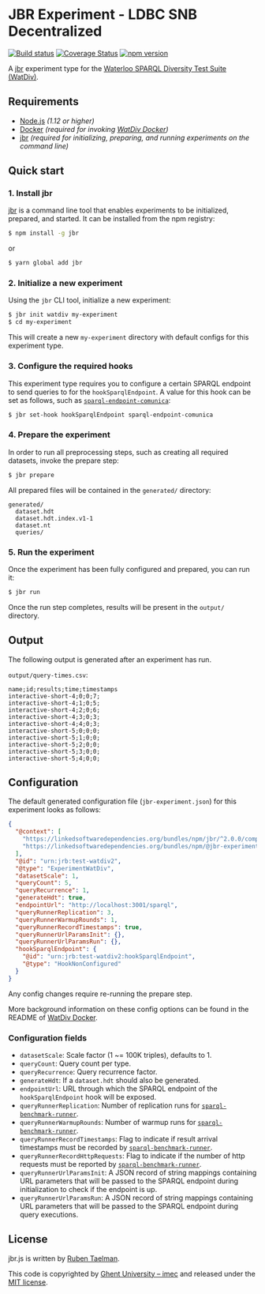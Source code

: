 # JBR Experiment - LDBC SNB Decentralized

[![Build status](https://github.com/rubensworks/jbr.js/workflows/CI/badge.svg)](https://github.com/rubensworks/jbr.js/actions?query=workflow%3ACI)
[![Coverage Status](https://coveralls.io/repos/github/rubensworks/jbr.js/badge.svg?branch=master)](https://coveralls.io/github/rubensworks/jbr.js?branch=master)
[![npm version](https://badge.fury.io/js/%40jbr-experiment%2Fwatdiv.svg)](https://www.npmjs.com/package/@jbr-experiment/watdiv)

A [jbr](https://github.com/rubensworks/jbr.js/tree/master/packages/jbr) experiment type for the [Waterloo SPARQL Diversity Test Suite (WatDiv)](https://dsg.uwaterloo.ca/watdiv/).

## Requirements

* [Node.js](https://nodejs.org/en/) _(1.12 or higher)_
* [Docker](https://www.docker.com/) _(required for invoking [WatDiv Docker](https://github.com/comunica/watdiv-docker))_
* [jbr](https://github.com/rubensworks/jbr.js/tree/master/packages/jbr) _(required for initializing, preparing, and running experiments on the command line)_

## Quick start

### 1. Install jbr

[jbr](https://github.com/rubensworks/jbr.js/tree/master/packages/jbr) is a command line tool that enables experiments to be initialized, prepared, and started.
It can be installed from the npm registry:

```bash
$ npm install -g jbr
```
or
```bash
$ yarn global add jbr
```

### 2. Initialize a new experiment

Using the `jbr` CLI tool, initialize a new experiment:

```bash
$ jbr init watdiv my-experiment
$ cd my-experiment
```

This will create a new `my-experiment` directory with default configs for this experiment type.

### 3. Configure the required hooks

This experiment type requires you to configure a certain SPARQL endpoint to send queries to for the `hookSparqlEndpoint`.
A value for this hook can be set as follows, such as [`sparql-endpoint-comunica`](https://github.com/rubensworks/jbr.js/tree/master/packages/hook-sparql-endpoint-comunica):

```bash
$ jbr set-hook hookSparqlEndpoint sparql-endpoint-comunica
```

### 4. Prepare the experiment

In order to run all preprocessing steps, such as creating all required datasets, invoke the prepare step:

```bash
$ jbr prepare
```

All prepared files will be contained in the `generated/` directory:
```text
generated/
  dataset.hdt
  dataset.hdt.index.v1-1
  dataset.nt
  queries/
```

### 5. Run the experiment

Once the experiment has been fully configured and prepared, you can run it:

```bash
$ jbr run
```

Once the run step completes, results will be present in the `output/` directory.

## Output

The following output is generated after an experiment has run.

`output/query-times.csv`:
```csv
name;id;results;time;timestamps
interactive-short-4;0;0;7;
interactive-short-4;1;0;5;
interactive-short-4;2;0;6;
interactive-short-4;3;0;3;
interactive-short-4;4;0;3;
interactive-short-5;0;0;0;
interactive-short-5;1;0;0;
interactive-short-5;2;0;0;
interactive-short-5;3;0;0;
interactive-short-5;4;0;0;
```

## Configuration

The default generated configuration file (`jbr-experiment.json`) for this experiment looks as follows:

```json
{
  "@context": [
    "https://linkedsoftwaredependencies.org/bundles/npm/jbr/^2.0.0/components/context.jsonld",
    "https://linkedsoftwaredependencies.org/bundles/npm/@jbr-experiment/watdiv/^1.0.0/components/context.jsonld"
  ],
  "@id": "urn:jrb:test-watdiv2",
  "@type": "ExperimentWatDiv",
  "datasetScale": 1,
  "queryCount": 5,
  "queryRecurrence": 1,
  "generateHdt": true,
  "endpointUrl": "http://localhost:3001/sparql",
  "queryRunnerReplication": 3,
  "queryRunnerWarmupRounds": 1,
  "queryRunnerRecordTimestamps": true,
  "queryRunnerUrlParamsInit": {},
  "queryRunnerUrlParamsRun": {},
  "hookSparqlEndpoint": {
    "@id": "urn:jrb:test-watdiv2:hookSparqlEndpoint",
    "@type": "HookNonConfigured"
  }
}
```

Any config changes require re-running the prepare step.

More background information on these config options can be found in the README of [WatDiv Docker](https://github.com/comunica/watdiv-docker).

### Configuration fields

* `datasetScale`: Scale factor (1 ~= 100K triples), defaults to 1.
* `queryCount`: Query count per type.
* `queryRecurrence`: Query recurrence factor.
* `generateHdt`: If a `dataset.hdt` should also be generated.
* `endpointUrl`: URL through which the SPARQL endpoint of the `hookSparqlEndpoint` hook will be exposed.
* `queryRunnerReplication`: Number of replication runs for [`sparql-benchmark-runner`](https://github.com/comunica/sparql-benchmark-runner.js).
* `queryRunnerWarmupRounds`: Number of warmup runs for [`sparql-benchmark-runner`](https://github.com/comunica/sparql-benchmark-runner.js).
* `queryRunnerRecordTimestamps`: Flag to indicate if result arrival timestamps must be recorded by [`sparql-benchmark-runner`](https://github.com/comunica/sparql-benchmark-runner.js).
* `queryRunnerRecordHttpRequests`: Flag to indicate if the number of http requests must be reported by [`sparql-benchmark-runner`](https://github.com/comunica/sparql-benchmark-runner.js).
* `queryRunnerUrlParamsInit`: A JSON record of string mappings containing URL parameters that will be passed to the SPARQL endpoint during initialization to check if the endpoint is up.
* `queryRunnerUrlParamsRun`: A JSON record of string mappings containing URL parameters that will be passed to the SPARQL endpoint during query executions.

## License

jbr.js is written by [Ruben Taelman](http://www.rubensworks.net/).

This code is copyrighted by [Ghent University – imec](http://idlab.ugent.be/)
and released under the [MIT license](http://opensource.org/licenses/MIT).
